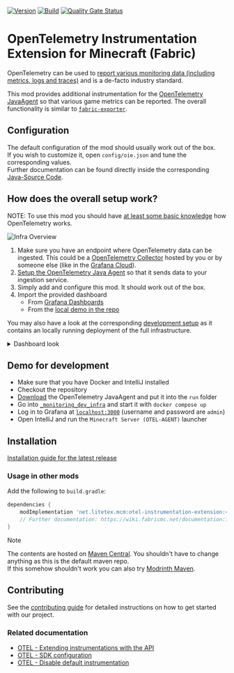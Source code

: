 <!-- modrinth_exclude.start -->

[![Version](https://img.shields.io/modrinth/v/mcm-otel-instrumentation-extension)](https://modrinth.com/mod/mcm-otel-instrumentation-extension)
[![Build](https://img.shields.io/github/actions/workflow/status/litetex-oss/mcm-otel-instrumentation-extension/check-build.yml?branch=dev)](https://github.com/litetex-oss/mcm-otel-instrumentation-extension/actions/workflows/check-build.yml?query=branch%3Adev)
[![Quality Gate Status](https://sonarcloud.io/api/project_badges/measure?project=litetex-oss_mcm-otel-instrumentation-extension&metric=alert_status)](https://sonarcloud.io/dashboard?id=litetex-oss_mcm-otel-instrumentation-extension)

# OpenTelemetry Instrumentation Extension for Minecraft (Fabric)

<!-- modrinth_exclude.end -->

OpenTelemetry can be used to [report various monitoring data (including metrics, logs and traces)](https://opentelemetry.io/docs/what-is-opentelemetry/) and is a de-facto industry standard.

This mod provides additional instrumentation for the [OpenTelemetry JavaAgent](https://opentelemetry.io/docs/zero-code/java/agent/) so that various game metrics can be reported. The overall functionality is similar to [``fabric-exporter``](https://github.com/ruscalworld/fabric-exporter).

## Configuration

The default configuration of the mod should usually work out of the box.<br/>
If you wish to customize it, open ``config/oie.json`` and tune the corresponding values.<br/>
Further documentation can be found directly inside the corresponding [Java-Source Code](https://github.com/litetex-oss/mcm-otel-instrumentation-extension/tree/dev/src/main/java/net/litetex/oie/config/).

## How does the overall setup work?

NOTE: To use this mod you should have [at least some basic knowledge](https://opentelemetry.io/docs/getting-started/ops/) how OpenTelemetry works.

![Infra Overview](https://github.com/litetex-oss/mcm-otel-instrumentation-extension/tree/dev/assets/InfraOverview.svg)

1. Make sure you have an endpoint where OpenTelemetry data can be ingested. This could be a [OpenTelemetry Collector](https://opentelemetry.io/docs/collector/) hosted by you or by someone else (like in the [Grafana Cloud](https://grafana.com/docs/grafana-cloud/monitor-applications/application-observability/collector/)).
2. [Setup the OpenTelemetry Java Agent](https://opentelemetry.io/docs/zero-code/java/agent/getting-started/) so that it sends data to your ingestion service.
3. Simply add and configure this mod. It should work out of the box.
4. Import the provided dashboard
    * From [Grafana Dashboards](https://grafana.com/grafana/dashboards/23234)
    * From the [local demo in the repo](https://github.com/litetex-oss/mcm-otel-instrumentation-extension/tree/dev/_monitoring_dev_infra/docker-compose.yml)


You may also have a look at the corresponding [development setup](https://github.com/litetex-oss/mcm-otel-instrumentation-extension?tab=readme-ov-file#demo-for-development) as it contains an locally running deployment of the full infrastructure.

<details><summary>Dashboard look</summary>

![Overview](https://raw.githubusercontent.com/litetex-oss/mcm-otel-instrumentation-extension/refs/heads/dev/assets/dashboard-overview.jpg)
![Network](https://raw.githubusercontent.com/litetex-oss/mcm-otel-instrumentation-extension/refs/heads/dev/assets/dashboard-network.jpg)
![Chunk Generation](https://raw.githubusercontent.com/litetex-oss/mcm-otel-instrumentation-extension/refs/heads/dev/assets/dashboard-chunk-generation.jpg)
![Entities](https://raw.githubusercontent.com/litetex-oss/mcm-otel-instrumentation-extension/refs/heads/dev/assets/dashboard-entities.jpg)
![Player](https://raw.githubusercontent.com/litetex-oss/mcm-otel-instrumentation-extension/refs/heads/dev/assets/dashboard-players.jpg)

</details>

<!-- modrinth_exclude.start -->

## Demo for development

* Make sure that you have Docker and IntelliJ installed
* Checkout the repository
* [Download](https://github.com/open-telemetry/opentelemetry-java-instrumentation/releases) the OpenTelemetry JavaAgent and put it into the ``run`` folder
* Go into [``_monitoring_dev_infra``](./_monitoring_dev_infra/) and start it with ``docker compose up``
* Log in to Grafana at [``localhost:3000``](http://localhost:3000) (username and password are ``admin``)
* Open IntelliJ and run the ``Minecraft Server (OTEL-AGENT)`` launcher

## Installation
[Installation guide for the latest release](https://github.com/litetex-oss/mcm-otel-instrumentation-extension/releases/latest#Installation)

### Usage in other mods

Add the following to ``build.gradle``:
```groovy
dependencies {
    modImplementation 'net.litetex.mcm:otel-instrumentation-extension:<version>'
    // Further documentation: https://wiki.fabricmc.net/documentation:fabric_loom
}
```

> [!NOTE]
> The contents are hosted on [Maven Central](https://repo.maven.apache.org/maven2/net/litetex/mcm/). You shouldn't have to change anything as this is the default maven repo.<br/>
> If this somehow shouldn't work you can also try [Modrinth Maven](https://support.modrinth.com/en/articles/8801191-modrinth-maven).

## Contributing
See the [contributing guide](./CONTRIBUTING.md) for detailed instructions on how to get started with our project.

### Related documentation
* [OTEL - Extending instrumentations with the API](https://opentelemetry.io/docs/zero-code/java/agent/api/)
* [OTEL - SDK configuration](https://opentelemetry.io/docs/languages/java/configuration)
* [OTEL - Disable default instrumentation](https://opentelemetry.io/docs/zero-code/java/agent/disable/#enable-manual-instrumentation-only)

<!-- modrinth_exclude.end -->
